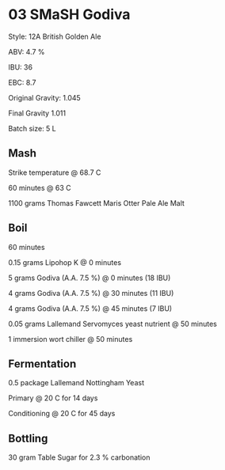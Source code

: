 # 03 SMaSH Godiva

Style: 12A British Golden Ale

ABV: 4.7 %

IBU: 36

EBC: 8.7

Original Gravity: 1.045

Final Gravity 1.011

Batch size: 5 L


## Mash

Strike temperature @ 68.7 C

60 minutes @ 63 C

1100 grams Thomas Fawcett Maris Otter Pale Ale Malt


## Boil

60 minutes

0.15 grams Lipohop K @ 0 minutes

5 grams Godiva (A.A. 7.5 %) @ 0 minutes (18 IBU)

4 grams Godiva (A.A. 7.5 %) @ 30 minutes (11 IBU)

4 grams Godiva (A.A. 7.5 %) @ 45 minutes (7 IBU)

0.05 grams Lallemand Servomyces yeast nutrient @ 50 minutes

1 immersion wort chiller @ 50 minutes


## Fermentation

0.5 package Lallemand Nottingham Yeast

Primary @ 20 C for 14 days

Conditioning @ 20 C for 45 days


## Bottling

30 gram Table Sugar for 2.3 % carbonation
